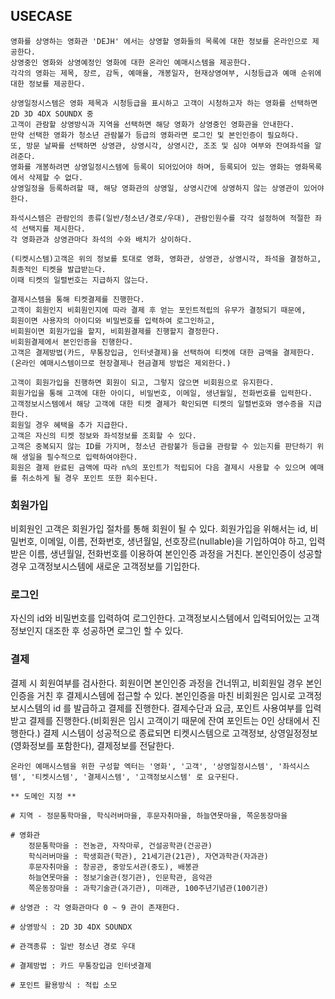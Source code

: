 ## USECASE

    영화를 상영하는 영화관 'DEJH' 에서는 상영할 영화들의 목록에 대한 정보를 온라인으로 제공한다.
    상영중인 영화와 상영예정인 영화에 대한 온라인 예매시스템을 제공한다.
    각각의 영화는 제목, 장르, 감독, 예매율, 개봉일자, 현재상영여부, 시청등급과 예매 순위에 대한 정보를 제공한다.

    상영일정시스템은 영화 제목과 시청등급을 표시하고 고객이 시청하고자 하는 영화를 선택하면 2D 3D 4DX SOUNDX 중
    고객이 관람할 상영방식과 지역을 선택하면 해당 영화가 상영중인 영화관을 안내한다.
    만약 선택한 영화가 청소년 관람불가 등급의 영화라면 로그인 및 본인인증이 필요하다.
    또, 방문 날짜를 선택하면 상영관, 상영시각, 상영시간, 조조 및 심야 여부와 잔여좌석을 알려준다.
    영화를 개봉하려면 상영일정시스템에 등록이 되어있어야 하며, 등록되어 있는 영화는 영화목록에서 삭제할 수 없다.
    상영일정을 등록하려할 때, 해당 영화관의 상영일, 상영시간에 상영하지 않는 상영관이 있어야한다.

    좌석시스템은 관람인의 종류(일반/청소년/경로/우대), 관람인원수를 각각 설정하여 적절한 좌석 선택지를 제시한다.
    각 영화관과 상영관마다 좌석의 수와 배치가 상이하다.

    (티켓시스템)고객은 위의 정보를 토대로 영화, 영화관, 상영관, 상영시각, 좌석을 결정하고, 최종적인 티켓을 발급받는다.
    이때 티켓의 일렬번호는 지급하지 않는다.

    결제시스템을 통해 티켓결제를 진행한다.
    고객이 회원인지 비회원인지에 따라 결제 후 얻는 포인트적립의 유무가 결정되기 때문에,
    회원이면 사용자의 아이디와 비밀번호를 입력하여 로그인하고, 
    비회원이면 회원가입을 할지, 비회원결제를 진행할지 결정한다.
    비회원결제에서 본인인증을 진행한다.
    고객은 결제방법(카드, 무통장입금, 인터넷결제)을 선택하여 티켓에 대한 금액을 결제한다.
    (온라인 예매시스템이므로 현장결제나 현금결제 방법은 제외한다.)

    고객이 회원가입을 진행하면 회원이 되고, 그렇지 않으면 비회원으로 유지한다.
    회원가입을 통해 고객에 대한 아이디, 비밀번호, 이메일, 생년월일, 전화번호를 입력한다.
    고객정보시스템에서 해당 고객에 대한 티켓 결제가 확인되면 티켓의 일렬번호와 영수증을 지급한다.
    회원일 경우 혜택을 추가 지급한다.
    고객은 자신의 티켓 정보와 좌석정보를 조회할 수 있다.
    고객은 중복되지 않는 ID를 가지며, 청소년 관람불가 등급을 관람할 수 있는지를 판단하기 위해 생일을 필수적으로 입력하여야한다.
    회원은 결제 완료된 금액에 따라 n%의 포인트가 적립되어 다음 결제시 사용할 수 있으며 예매를 취소하게 될 경우 포인트 또한 회수된다.

### 회원가입
비회원인 고객은 회원가입 절차를 통해 회원이 될 수 있다.
회원가입을 위해서는 id, 비밀번호, 이메일, 이름, 전화번호, 생년월일, 선호장르(nullable)을 기입하여야 하고,
입력받은 이름, 생년월일, 전화번호를 이용하여 본인인증 과정을 거친다.
본인인증이 성공할 경우 고객정보시스템에 새로운 고객정보를 기입한다.

### 로그인
자신의 id와 비밀번호를 입력하여 로그인한다. 
고객정보시스템에서 입력되어있는 고객정보인지 대조한 후 성공하면 로그인 할 수 있다.

### 결제
결제 시 회원여부를 검사한다. 회원이면 본인인증 과정을 건너뛰고, 비회원일 경우 본인인증을 거친 후 결제시스템에 접근할 수 있다. 본인인증을 마친 비회원은 임시로 고객정보시스템의 id 를 발급하고 결제를 진행한다. 결제수단과 요금, 포인트 사용여부를 입력받고 결제를 진행한다.(비회원은 임시 고객이기 때문에 잔여 포인트는 0인 상태에서 진행한다.)
결제 시스템이 성공적으로 종료되면 티켓시스템으로 고객정보, 상영일정정보(영화정보를 포함한다), 결제정보를 전달한다.


    온라인 예매시스템을 위한 구성할 엑터는 '영화', '고객', '상영일정시스템', '좌석시스템', '티켓시스템', '결제시스템', '고객정보시스템' 로 요구된다.

    ** 도메인 지정 **

    # 지역 - 정문통학마을, 학식러버마을, 후문자취마을, 하늘연못마을, 쪽운동장마을
    
    # 영화관 
        정문통학마을 : 전농관, 자작마루, 건설공학관(건공관)
        학식러버마을 : 학생회관(학관), 21세기관(21관), 자연과학관(자과관)
        후문자취마을 : 창공관, 중앙도서관(중도), 배봉관
        하늘연못마을 : 정보기술관(정기관), 인문학관, 음악관
        쪽운동장마을 : 과학기술관(과기관), 미래관, 100주년기념관(100기관)

    # 상영관 : 각 영화관마다 0 ~ 9 관이 존재한다.

    # 상영방식 : 2D 3D 4DX SOUNDX

    # 관객종류 : 일반 청소년 경로 우대 

    # 결제방법 : 카드 무통장입금 인터넷결제

    # 포인트 활용방식 : 적립 소모
